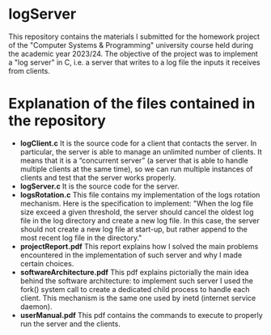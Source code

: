 # logServer
This repository contains the materials I submitted for the homework project of the "Computer Systems & Programming" university course held during the academic year 2023/24.
The objective of the project was to implement a "log server" in C,  i.e. a server that writes to a log file the inputs it receives from clients.

# Explanation of the files contained in the repository
- **logClient.c**
It is the source code for a client that contacts the server. In particular, the server is able to manage an unlimited number of clients. It means that it is a “concurrent server” (a server that is able to handle multiple clients at the same time), so we can run multiple instances of clients and test that the server works properly.
- **logServer.c**
It is the source code for the server.
- **logsRotation.c**
This file contains my implementation of the logs rotation mechanism. Here is the specification to implement: "When the log file size exceed a given threshold, the server should cancel the oldest log file in the log directory and create a new log file. In this case, the server should not create a new log file at start-up, but rather append to the most recent log file in the directory."
- **projectReport.pdf**
This report explains how I solved the main problems encountered in the implementation of such server and why I made certain choices.
- **softwareArchitecture.pdf**
This pdf explains pictorially the main idea behind the software architecture: to implement such server I used the fork() system call to create a dedicated child process to handle each client. This mechanism is the same one used by inetd (internet service daemon).
- **userManual.pdf**
This pdf contains the commands to execute to properly run the server and the clients.
